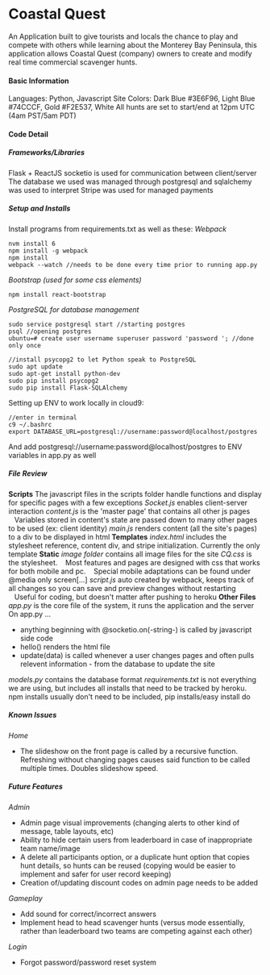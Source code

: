 # Coastal Quest
An Application built to give tourists and locals the chance to play and compete with others while learning about the Monterey Bay Peninsula, this application allows Coastal Quest (company) owners to create and modify real time commercial scavenger hunts.
#### Basic Information
Languages: Python, Javascript
Site Colors: Dark Blue #3E6F96, Light Blue #74CCCF, Gold #F2E537, White
All hunts are set to start/end at 12pm UTC (4am PST/5am PDT)
#### Code Detail
##### Frameworks/Libraries
Flask + ReactJS 
socketio is used for communication between client/server
The database we used was managed through postgresql and sqlalchemy was used to interpret
Stripe was used for managed payments
##### Setup and Installs
Install programs from requirements.txt as well as these:
*Webpack*

    nvm install 6
    npm install -g webpack
    npm install
    webpack --watch //needs to be done every time prior to running app.py

*Bootstrap (used for some css elements)*

    npm install react-bootstrap

*PostgreSQL for database management*

    sudo service postgresql start //starting postgres
    psql //opening postgres
    ubuntu=# create user username superuser password 'password '; //done only once

    //install psycopg2 to let Python speak to PostgreSQL
    sudo apt update
    sudo apt-get install python-dev
    sudo pip install psycopg2
    sudo pip install Flask-SQLAlchemy
    
Setting up ENV to work locally in cloud9:

    //enter in terminal
    c9 ~/.bashrc
    export DATABASE_URL=postgresql://username:password@localhost/postgres
And add postgresql://username:password@localhost/postgres to ENV variables in app.py as well
##### File Review
**Scripts**
The javascript files in the scripts folder handle functions and display for specific pages with a few exceptions
*Socket.js*  enables client-server interaction
*content.js* is the 'master page' that contains all other js pages
&nbsp;&nbsp;&nbsp;Variables stored in content's state are passed down to many other pages to be used (ex: client identity)
*main.js* renders content (all the site's pages) to a div to be displayed in html
**Templates**
*index.html* includes the stylesheet reference, content div, and stripe initialization. Currently the only template
**Static**
*image folder* contains all image files for the site
*CQ.css* is the stylesheet.
&nbsp;&nbsp;&nbsp;Most features and pages are designed with css that works for both mobile and pc.
&nbsp;&nbsp;&nbsp;Special mobile adaptations can be found under @media only screen[...] 
*script.js* auto created by webpack, keeps track of all changes so you can save and preview changes without restarting
&nbsp;&nbsp;&nbsp;Useful for coding, but doesn't matter after pushing to heroku
**Other Files**
*app.py* is the core file of the system, it runs the application and the server
On app.py ...
- anything beginning with @socketio.on(-string-) is called by javascript side code
- hello() renders the html file
- update<Page>(data) is called whenever a user changes pages and often pulls relevent information - from the database to update the site

*models.py* contains the database format
*requirements.txt* is not everything we are using, but includes all installs that need to be tracked by heroku. npm installs usually don't need to be included, pip installs/easy install do

##### Known Issues
*Home*
- The slideshow on the front page is called by a recursive function. Refreshing without changing pages causes said function to be called multiple times. Doubles slideshow speed.

##### Future Features
*Admin*
- Admin page visual improvements (changing alerts to other kind of message, table layouts, etc)
- Ability to hide certain users from leaderboard in case of inappropriate team name/image
- A delete all participants option, or a duplicate hunt option that copies hunt details, so hunts can be reused (copying would be easier to implement and safer for user record keeping)
- Creation of/updating discount codes on admin page needs to be added

*Gameplay*
- Add sound for correct/incorrect answers
- Implement head to head scavenger hunts (versus mode essentially, rather than leaderboard two teams are competing against each other)

*Login*
- Forgot password/password reset system